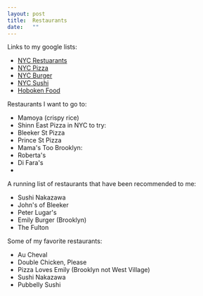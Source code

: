```yaml
---
layout: post
title:  Restaurants
date:   ""
---
```


Links to my google lists:
- [NYC Restuarants](https://goo.gl/maps/xG3PGntdfDv5iia97)
- [NYC Pizza](https://goo.gl/maps/JYiKxTaMhpjGWT8n9)
- [NYC Burger](https://goo.gl/maps/gazwsuK1aKK16Lwh8)
- [NYC Sushi](https://goo.gl/maps/LQyC3qaTfR5mdD3a6)
- [Hoboken Food](https://goo.gl/maps/74vUF3YH2X2KeTZY6)


Restaurants I want to go to:
- Mamoya (crispy rice)
- Shinn East
Pizza in NYC to try:
- Bleeker St Pizza
- Prince St Pizza
- Mama's Too
Brooklyn:
- Roberta's
- Di Fara's
- 

A running list of restaurants that have been recommended to me:

- Sushi Nakazawa
- John's of Bleeker
- Peter Lugar's
- Emily Burger (Brooklyn)
- The Fulton



Some of my favorite restaurants:

- Au Cheval
- Double Chicken, Please
- Pizza Loves Emily (Brooklyn not West Village)
- Sushi Nakazawa
- Pubbelly Sushi
